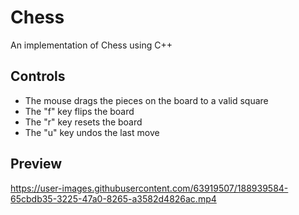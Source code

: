 # Chess

An implementation of Chess using C++

## Controls

* The mouse drags the pieces on the board to a valid square
* The "f" key flips the board
* The "r" key resets the board
* The "u" key undos the last move

## Preview

https://user-images.githubusercontent.com/63919507/188939584-65cbdb35-3225-47a0-8265-a3582d4826ac.mp4








